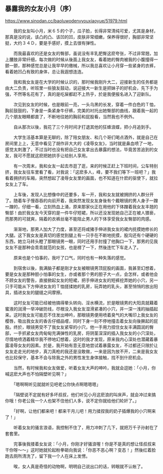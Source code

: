 ## 暴露我的女友小月（序）

https://www.sinodan.cc/baoluwodenvyouxiaoyue/51979.html

　　我的女友叫小月，米６５的个子，瓜子脸，长得非常清纯可爱，尤其是身材，那真是没的说，该凸的凸、该凹的凹，皮肤非常细嫩，保养得很好，胸部非常坚挺，大约３４Ｄ，要是手感好，摸上去很有弹性。

　　而我最喜欢的还是女友的臀部，虽说没有丰乳肥臀这麽夸张，不过非常翘，加上腰肢非常纤细，每次做的时候从後面上我女友，看着她的臀肉被我的小腹撞得一颤一颤，那种感觉总是让我早早的缴械，所以我总喜欢让小月穿一些紧身的衣裤，看着她凹凸有致的身体，总让我遐想连连。

　　我和我女友是在大学的时候认识的，那时候我刚升大二，迎接新生的任务都是由大二负责，听班里一些狼友鼓动，说迎接大一新生是把妹子的好机会，先下手为强，不然等名花有了，真的是吃屎都赶不上热乎，於是我便报名进入了迎新队。

　　次见到女友的时候，也是眼前一亮，一头乌黑的长发，穿着一件白色的Ｔ恤，胸前鼓鼓的，下身是一条紧身牛仔裤，完美的衬托出她臀部的曲线，跟着我一起的几个朋友眼睛都直了，不断地往她的胸前和屁股看，当然我也不例外。

　　自从那次以後，我花了三个月时间才打退其他的狂蜂浪蝶，把小月追到手。

　　大学生活基本算是无聊的，除了陪女朋友、和几个哥们喝点酒外，就是自己在房间里上上，无意中看见了胡作非大大的《凌辱女友》，当时就是鼻血喷了一地，感觉太刺激了，不过当时也没有把自己女友拿出去暴露的想法，毕竟苦苦追到的女友，我可不愿就这麽把她拱手让给别人享用。

　　有一次周末，我和女友一起去市逛了逛，来的时候正赶上下班时间，公车特别挤，我女友往车里看了看，对我说：「这麽多人，峰，要不我们等下一班吧？」我看着拥挤的车厢，突然想起了凌辱女友里的画面，也不知道在什麽的驱使下，就拉女友上了车。

　　上车後，发现人比想像中的还要多，车一开，我和女友就被拥挤的人群分开了。随着车子慢吞吞的向前开着，我突然发现女友身後有个戴眼镜的男人身子一蹭一蹭的，仔细一看，立刻热血上涌，原来那家伙正在用他的下体蹭着我女友丰翘的臀部！由於我女友今天穿的是一件牛仔短裙，所以还没发现她自己正在被人猥亵，而那男的可就爽，隔着的衣裤丝毫不能阻止男人的下体享受我女友臀部的肉感。

　　渐渐地，那男人加大了力度，甚至还将咸猪手伸进我女友的裙内抚摸她修长的大腿。这下我女友是真切的感觉到腿上有一只手在不断地抚摸，股沟还有个硬硬的东西，她立马转头瞪了那眼镜男一眼，同时还用手肘撞了他胸口一下，那男的见我女友不是那种会乖乖就范的女孩，也是楞了一下，然後连忙下车走人了。

　　原来也是个怕事的，我吁了口气，同时也有一种失落的感觉。

　　到宿舍以後，我满脑子都是刚才女友被眼镜男顶屁股的画面，我甚至幻想着，要是女友是那种胆小怕事的女生，亦或者那个男的胆子大一点，会怎样，或者他会不顾女友的警告，直接掀起女友的短裙，把手伸进女友的短裤挖弄她的小穴，另一只手可能从下方伸进女友的Ｔ恤搓揉她的乳房，玩弄她的乳头，甚至悄悄的放出阳具，插进女友的腿缝之间摩擦。

　　这时女友可能已经被他搞得晕头转向、淫水横流，於是眼镜男的大阳具就藉着蜜液的润滑一举冲破防线，尽根没入我女友湿滑紧凑的小穴，并一深一浅的抽插起来。这时我女友可能忍不住发出呻吟，那眼镜男便用喷着臭气的大嘴印上我女友的樱唇，吸出我女友的香舌仔细品嚐，同时下身一刻不停地撞击着女友向後撅起的屁股。终於，眼镜男受不了我女友紧窄的小穴，他一手用力捏住女友丰满圆润的臀部，一手抓紧女友肉甸甸充满弹性的乳房，将阴茎深深的插入我女友的小穴深处，尽情地喷洒着精华我不停地幻想着，这时的我才发现，原来我内心深处也潜藏着暴露凌辱女友的因素。於是，我开始有意无意地尝试着暴露女友，不过都还只限於让女友走走光的地步，真刀真枪的我还是没敢做，一来是因为放不开，二来是我女友也比较保守，基本不会与除我之外的男性发生身体接触，找不到什麽机会。

　　当然，有时候我和女友做爱，听着女友大声的呻吟，我就会逗她：「小月，你喊这麽大声也不怕隔壁听见啊？」

　　「嗯啊啊听见就就听见吧老公你快点啊嗯嗯嗯」

　　「隔壁说不定就有好多坏叔叔，他们听见小月这麽浪的叫床声，就会冲过来搞你哦！你老公我一个人也架不住他们人多，说不定你就给他们轮奸了。」

　　「好啊，让他们都来吧！都来干月儿吧！用力揉捏我的奶子插爆我的小穴啊来了！」

　　听着女友的骚言浪语，我控制不住了，用力冲刺了几下，就把万千子孙射在了套套里。

　　完事後我搂着女友说：「小月，你刚才好骚浪喔！你是不是真的想让怪叔叔来干你呀～～」这时她就抡起粉拳砸向我说：「你恶不恶心啊？变态！」然後红着脸跑去厕所清洗了，留下我一个人在床上发愣。

　　唉，女人真是奇怪的动物啊，明明自己说出口的话，转眼就不认帐了。
